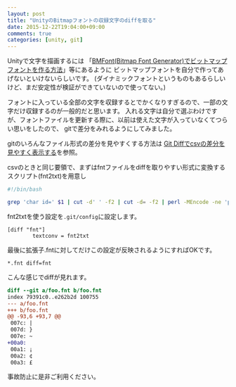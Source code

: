 ```yaml
---
layout: post
title: "UnityのBitmapフォントの収録文字のdiffを取る"
date: 2015-12-22T19:04:00+09:00
comments: true
categories: [unity, git]
---
```


Unityで文字を描画するには
「[BMFont(Bitmap Font Generator)でビットマップフォントを作る方法](http://d.hatena.ne.jp/nakamura001/20120910/1347241168)」等にあるように
ビットマップフォントを自分で作ってあげないといけないらしいです。
(ダイナミックフォントというものもあるらしいけど、まだ安定性が検証ができていないので使ってない。)

フォントに入っている全部の文字を収録するとでかくなりすぎるので、一部の文字だけ収録するのが一般的だと思います。
入れる文字は自分で選ぶわけですが、フォントファイルを更新する際に、以前は使えた文字が入っていなくてつらい思いをしたので、
gitで差分をみれるようにしてみました。

<!-- More -->

gitのいろんなファイル形式の差分を見やすくする方法は
[Git Diffでcsvの差分を見やすく表示する](http://shogo82148.github.io/blog/2015/03/24/git-diff-csv/)を参照。

csvのときと同じ要領で、まずはfntファイルをdiffを取りやすい形式に変換するスクリプト(fnt2txt)を用意し

``` bash fnt2txt
#!/bin/bash

grep 'char id=' $1 | cut -d' ' -f2 | cut -d= -f2 | perl -MEncode -ne 'printf "%04x: %s\n", $_, encode_utf8 chr($_) if $_ >= 32'
```

fnt2txtを使う設定を`.git/config`に設定します。

``` plain .git/config
[diff "fnt"]
        textconv = fnt2txt
```

最後に拡張子.fntに対してだけこの設定が反映されるようにすればOKです。

``` plain .gitatrribute
*.fnt diff=fnt
```

こんな感じでdiffが見れます。

``` diff git-diff
diff --git a/foo.fnt b/foo.fnt
index 79391c0..e262b2d 100755
--- a/foo.fnt
+++ b/foo.fnt
@@ -93,6 +93,7 @@
 007c: |
 007d: }
 007e: ~
+00a0:  
 00a1: ¡
 00a2: ¢
 00a3: £
```

事故防止に是非ご利用ください。
